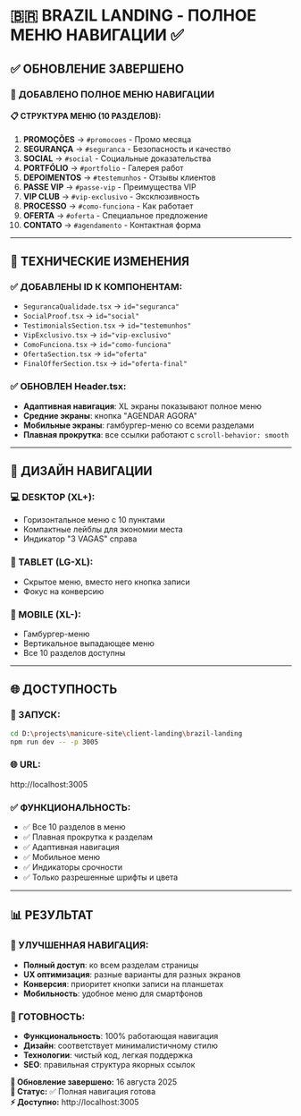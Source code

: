 # 🇧🇷 BRAZIL LANDING - ПОЛНОЕ МЕНЮ НАВИГАЦИИ ✅

## ✅ ОБНОВЛЕНИЕ ЗАВЕРШЕНО

### 🎯 **ДОБАВЛЕНО ПОЛНОЕ МЕНЮ НАВИГАЦИИ**

#### **📋 СТРУКТУРА МЕНЮ (10 РАЗДЕЛОВ):**
1. **PROMOÇÕES** → `#promocoes` - Промо месяца
2. **SEGURANÇA** → `#seguranca` - Безопасность и качество  
3. **SOCIAL** → `#social` - Социальные доказательства
4. **PORTFÓLIO** → `#portfolio` - Галерея работ
5. **DEPOIMENTOS** → `#testemunhos` - Отзывы клиентов
6. **PASSE VIP** → `#passe-vip` - Преимущества VIP
7. **VIP CLUB** → `#vip-exclusivo` - Эксклюзивность
8. **PROCESSO** → `#como-funciona` - Как работает
9. **OFERTA** → `#oferta` - Специальное предложение
10. **CONTATO** → `#agendamento` - Контактная форма

---

## 🔧 ТЕХНИЧЕСКИЕ ИЗМЕНЕНИЯ

### **✅ ДОБАВЛЕНЫ ID К КОМПОНЕНТАМ:**
- `SegurancaQualidade.tsx` → `id="seguranca"`
- `SocialProof.tsx` → `id="social"`  
- `TestimonialsSection.tsx` → `id="testemunhos"`
- `VipExclusivo.tsx` → `id="vip-exclusivo"`
- `ComoFunciona.tsx` → `id="como-funciona"`
- `OfertaSection.tsx` → `id="oferta"`
- `FinalOfferSection.tsx` → `id="oferta-final"`

### **✅ ОБНОВЛЕН Header.tsx:**
- **Адаптивная навигация**: XL экраны показывают полное меню
- **Средние экраны**: кнопка "AGENDAR AGORA"
- **Мобильные экраны**: гамбургер-меню со всеми разделами
- **Плавная прокрутка**: все ссылки работают с `scroll-behavior: smooth`

---

## 🎨 ДИЗАЙН НАВИГАЦИИ

### **💻 DESKTOP (XL+):**
- Горизонтальное меню с 10 пунктами
- Компактные лейблы для экономии места
- Индикатор "3 VAGAS" справа

### **📱 TABLET (LG-XL):**
- Скрытое меню, вместо него кнопка записи
- Фокус на конверсию

### **📱 MOBILE (XL-):**
- Гамбургер-меню 
- Вертикальное выпадающее меню
- Все 10 разделов доступны

---

## 🌐 ДОСТУПНОСТЬ

### **🚀 ЗАПУСК:**
```bash
cd D:\projects\manicure-site\client-landing\brazil-landing
npm run dev -- -p 3005
```

### **🌐 URL:** 
http://localhost:3005

### **✅ ФУНКЦИОНАЛЬНОСТЬ:**
- ✅ Все 10 разделов в меню
- ✅ Плавная прокрутка к разделам
- ✅ Адаптивная навигация
- ✅ Мобильное меню
- ✅ Индикаторы срочности
- ✅ Только разрешенные шрифты и цвета

---

## 📊 РЕЗУЛЬТАТ

### **🎯 УЛУЧШЕННАЯ НАВИГАЦИЯ:**
- **Полный доступ**: ко всем разделам страницы
- **UX оптимизация**: разные варианты для разных экранов
- **Конверсия**: приоритет кнопки записи на планшетах
- **Мобильность**: удобное меню для смартфонов

### **🚀 ГОТОВНОСТЬ:**
- **Функциональность**: 100% работающая навигация
- **Дизайн**: соответствует минималистичному стилю
- **Технологии**: чистый код, легкая поддержка
- **SEO**: правильная структура якорных ссылок

**📅 Обновление завершено:** 16 августа 2025  
**🔄 Статус:** ✅ Полная навигация готова  
**⚡ Доступно:** http://localhost:3005